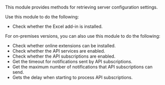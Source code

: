 This module provides methods for retrieving server configuration settings.

Use this module to do the following:

- Check whether the Excel add-in is installed.

For on-premises versions, you can also use this module to do the following:

- Check whether online extensions can be installed.
- Check whether the API services are enabled.
- Check whether the API subscriptions are enabled.
- Get the timeout for notifications sent by API subscriptions.
- Get the maximum number of notifications that API subscriptions can send.
- Gets the delay when starting to process API subscriptions.


